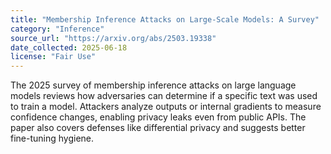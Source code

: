 ```yaml
---
title: "Membership Inference Attacks on Large-Scale Models: A Survey"
category: "Inference"
source_url: "https://arxiv.org/abs/2503.19338"
date_collected: 2025-06-18
license: "Fair Use"
---
```


The 2025 survey of membership inference attacks on large language models reviews how adversaries can determine if a specific text was used to train a model. Attackers analyze outputs or internal gradients to measure confidence changes, enabling privacy leaks even from public APIs. The paper also covers defenses like differential privacy and suggests better fine-tuning hygiene.
